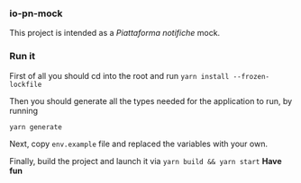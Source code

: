 ### io-pn-mock
This project is intended as a *Piattaforma notifiche* mock.

### Run it
First of all you should cd into the root and run
```yarn install --frozen-lockfile```

Then you should generate all the types needed for the application to run, by running

```yarn generate```

Next, copy `env.example` file and replaced the variables with your own.

Finally, build the project and launch it via ```yarn build && yarn start```
**Have fun**

